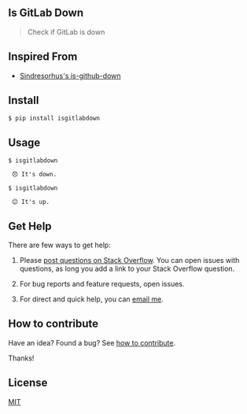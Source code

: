 ## Is GitLab Down

> Check if GitLab is down

## Inspired From

- [Sindresorhus's is-github-down](https://github.com/sindresorhus/is-github-down)

## Install

```
$ pip install isgitlabdown
```

## Usage

```
$ isgitlabdown

 😞 It's down.

$ isgitlabdown

 😊 It's up.
```

## Get Help

There are few ways to get help:

 1. Please [post questions on Stack Overflow](https://stackoverflow.com/questions/ask). You can open issues with questions, as long you add a link to your Stack Overflow question.

 2. For bug reports and feature requests, open issues.

 3. For direct and quick help, you can [email me](mailto://yoginth@zoho.com).

## How to contribute

Have an idea? Found a bug? See [how to contribute][contributing].

Thanks!

## License

[MIT][license]

[LICENSE]: https://yoginth.mit-license.org/
[contributing]: /CONTRIBUTING.md
